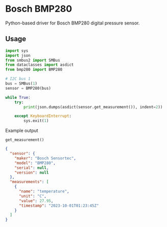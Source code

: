 # Bosch BMP280

Python-based driver for Bosch BMP280 digital pressure sensor.

## Usage

```python
import sys
import json
from smbus2 import SMBus
from dataclasses import asdict
from bmp280 import BMP280

# I2C bus 1
bus = SMBus(1)
sensor = BMP280(bus)

while True:
    try:
        print(json.dumps(asdict(sensor.get_measurement()), indent=2))

    except KeyboardInterrupt:
        sys.exit(1)

```

Example output

`get_measurement()`

```json
{
  "sensor": {
    "maker": "Bosch Sensortec",
    "model": "BMP280",
    "serial": null,
    "version": null
  },
  "measurements": [
    {
      "name": "temperature", 
      "unit": "C",
      "value": 27.95,
      "timestamp": "2023-10-01T01:23:45Z"
    }
  ]
}
```

